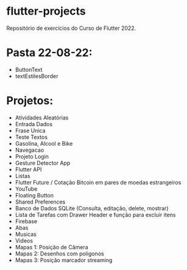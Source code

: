 # flutter-projects
Repositório de exercícios do Curso de Flutter 2022.

# Pasta 22-08-22:
- ButtonText
- textEstilesBorder

# Projetos:
- Atividades Aleatórias
- Entrada Dados
- Frase Unica
- Teste Textos
- Gasolina, Alcool e Bike
- Navegacao
- Projeto Login
- Gesture Detector App
- Flutter API
- Listas
- Flutter Future / Cotação Bitcoin em pares de moedas estrangeiros
- YouTube
- Floating Button
- Shared Preferences
- Banco de Dados SQLite (Consulta, editação, delete, mostrar)
- Lista de Tarefas com Drawer Header e função para excluir itens
- Firebase
- Abas
- Musicas
- Videos
- Mapas 1: Posição de Câmera
- Mapas 2: Desenhos com poligonos
- Mapas 3: Posição marcador streaming
